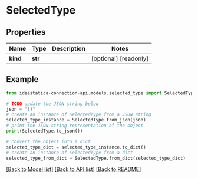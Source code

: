 # SelectedType


## Properties

Name | Type | Description | Notes
------------ | ------------- | ------------- | -------------
**kind** | **str** |  | [optional] [readonly] 

## Example

```python
from ideastatica-connection-api.models.selected_type import SelectedType

# TODO update the JSON string below
json = "{}"
# create an instance of SelectedType from a JSON string
selected_type_instance = SelectedType.from_json(json)
# print the JSON string representation of the object
print(SelectedType.to_json())

# convert the object into a dict
selected_type_dict = selected_type_instance.to_dict()
# create an instance of SelectedType from a dict
selected_type_from_dict = SelectedType.from_dict(selected_type_dict)
```
[[Back to Model list]](../README.md#documentation-for-models) [[Back to API list]](../README.md#documentation-for-api-endpoints) [[Back to README]](../README.md)


